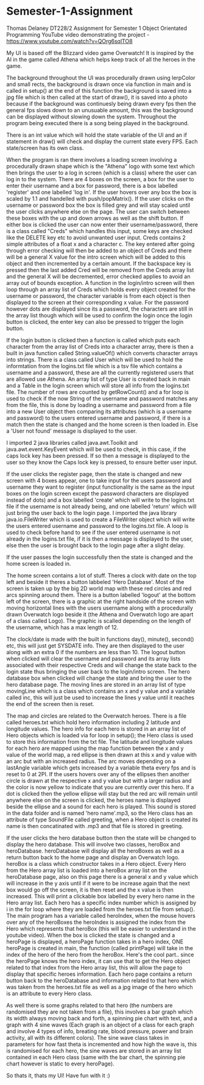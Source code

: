 # Semester-1-Assignment
Thomas Delaney DT228/2 Assignment for Semester 1 Object Orientated Programming
YouTube video demonstrating the project - https://www.youtube.com/watch?v=QOrg6sqlTO8

My UI is based off the Blizzard video game Overwatch!
It is inspired by the AI in the game called Athena which helps keep track of all the heroes in the game.

The background throughout the UI was procedurally drawn using lerpColor and small rects,
the background is drawn once via function in main and is called in setup() at the end of this function the background
is saved into a jpg file which is then called at the start of draw(), it is saved into a photo because if the background was 
continuesly being drawn every fps then the general fps slows down to an unusuable amount, this was the background can be displayed
without slowing down the system. Throughout the program being executed there is a song being played in the background.

There is an int value which will hold the state variable of the UI and an if statement in draw() will check and display the current state every FPS.
Each state/screen has its own class.

When the program is ran there involves a loading screen involving a procedurally drawn shape which is the
"Athena" logo with some text which then brings the user to a log in screen (which is a class) where the user can log in to the system.
There are 4 boxes on the screen, a box for the user to enter their username and a box for password, there is a box labelled
'register' and one labelled 'log in'. If the user hovers over any box the box is scaled by 1.1 and handelled with push/popMatrix().
If the user clicks on the username or password box the box is filled grey and will stay scaled until the user clicks anywhere else on the page.
The user can switch between these boxes with the up and down arrows as well as the shift button.
If either box is clicked the user can now enter their username/password, there is a class called "Creds" which handles this input, some keys are
checked like the DELETE key etc to avoid unwanted user input. Creds contains 2 simple attributes of a float x and a character c.
The key entered after going through error checking will then be added to an object of Creds and there will be a general X value for the intro screen which will
be added to this object and then incremented by a certain amount. If the backspace key is pressed then the last added Cred will be removed from the Creds array list
and the general X will be decremented, error checked applies to avoid an array out of bounds exception.
A function in the login/intro screen will then loop through an array list of Creds which holds 
every object created for the username or password, the character variable is from each object is then displayed to the screen at their corresponding x value.
For the password however dots are displayed since its a password, the characters are still in the array list though which will be used to confirm the login 
once the login button is clicked, the enter key can also be pressed to trigger the login button. 

If the login button is clicked then a function is called which puts each character from the array list of Creds into a character array, there is 
then a built in java function called String.valueOf() which converts character arrays into strings. There is a class called User which will be used to 
hold the informtation from the logins.txt file which is a tsv file which contains a username and a password, these are all the currently registered users
that are allowed use Athena. An array list of type User is created back in main and a Table in the login screen which will store all info from the logins.txt file.
The number of rows are counted by getRowCount() and a for loop is used to check if the now String of the username and password matches any from the file, this is done by loading
a username and password from a file into a new User object then comparing its attributes (which is a username and password) to the users entered username and password, if there
is a match then the state is changed and the home screen is then loaded in.
Else a 'User not found' message is displayed to the user.

I imported 2 java libraries called java.awt.Toolkit and java.awt.event.KeyEvent which will be used to check, in this case, if the caps lock key has been pressed.
If so then a message is displayed to the user so they know the Caps lock key is pressed, to ensure better user input.

If the user clicks the register page, then the state is changed and new screen with 4 boxes appear, one to take input for the users password and username they want to
register (input functionality is the same as the input boxes on the login screen except the password characters are displayed instead of dots) and a box labelled 'create' 
which will write to the logins.txt file if the username is not already being, and one labelled 'return' which will just bring the user back to the login page. I imported 
the java library java.io.FileWriter which is used to create a FileWriter object which will write the users entered username and password to the logins.txt file. 
A loop is used to check before hand to see if the user entered username is not already in the logins.txt file, if it is then a message is displayed to the user, else then 
the user is brought back to the login page after a slight delay.

If the user passes the login successfully then the state is changed and the home screen is loaded in.

The home screen contains a lot of stuff. Theres a clock with date on the top left and beside it theres a button labbeled 'Hero Database'. Most of the screen is taken up
by the big 2D world map with these red circles and red arcs spinning around them. There is a button labelled 'logout' at the bottom left of the screen, there is a graphic at the
right handside of the screen with moving horizontal lines with the users username along with a procedurally drawn Overwatch logo beside it (the Athena and Overwatch logo
are apart of a class called Logo). The graphic is scalled depending on the length of the username, which has a max length of 12. 

The clock/date is made with the built in functions day(), minute(), second() etc, this will just get SYSDATE info. They are then displayed to the user along with an extra 0 
if the numbers are less than 10. The logout button when clicked will clear the username and password and its array lists associated with their respective Creds and will change the
state back to the login state thus bringing the user back to the login/intro screen. The hero database box when clicked will change the state and bring the user to the hero database
page. The moving lines are stored in an array list of type movingLine which is a class which contains an x and y value and a variable called inc, this will just be used to increase
the lines y value until it reaches the end of the screen then is reset. 

The map and circles are related to the Overwatch heroes. There is a file called heroes.txt which hold hero information including 2 latitude and longitude values. The hero info for
each hero is stored in an array list of Hero objects which is loaded via for loop in setup(); the Hero class is used to store this information from the txt file. The latitude and 
longitude values for each hero are mapped using the map function between the x and y value of the world map, a red ellipse is then drawn at this x and y value with an arc but 
with an increased radius. The arc moves depending on a lastAngle variable which gets increased by a variable theta every fps and is reset to 0 at 2PI. If the users hovers over 
any of the ellipses then another circle is drawn at the respective x and y value but with a larger radius and the color is now yellow to indicate that you are currently over
this hero. If a dot is clicked then the yellow ellipse will stay but the red arc will remain until anywhere else on the screen is clicked, the heroes name is displayed beside 
the ellipse and a sound for each hero is played. This sound is stored in the data folder and is named 'hero name'.mp3, so the Hero class has an attribute of type SoundFile called 
greeting, when a Hero object is created its name is then concatinated with .mp3 and that file is stored in greeting. 

If the user clicks the hero database button then the state will be changed to display the hero database. This will involve two classes, heroBox and heroDatabase.
heroDatabase will display all the heroBoxes as well as a return button back to the home page and display an Overwatch logo. heroBox is a class which constructor takes in 
a Hero object. Every Hero from the Hero array list is loaded into a heroBox array list on the heroDatabase page, also on this page there is a general x and y value which will
increase in the y axis until if it were to be increase again that the next box would go off the screen, it is then reset and the x value is then increased. This will print a clickable
box labelled by every hero name in the Hero array list. Each hero has a specific index number which is assigned by i in the for loop where they are loaded from the heroes.txt file
from setup(). The main program has a variable called heroIndex, when the mouse hovers over any of the heroBoxes the heroIndex is assigned the index from the Hero which represents
that heroBox (this will be easier to understand in the youtube video). When the box is clicked the state is changed and a heroPage is displayed, a heroPage function takes in
a hero index, ONE heroPage is created in main, the function (called printPage) will take in the index of the hero of the hero from the heroBox. Here's the cool part.. since 
the heroPage knows the hero index, it can use that to get the Hero object related to that index from the Hero array list, this will allow the page to display that specific heroes
information. Each hero page contains a return button back to the heroDatabase and information related to that hero which was taken from the heroes.txt file as well as a jpg image
of the hero which is an attribute to every Hero class.

As well there is some graphs related to that hero (the numbers are randomised they are not taken from a file), this involves a bar graph which its width always moving back and forth,
a spinning pie chart with text, and a graph with 4 sine waves (Each graph is an object of a class for each graph and involve 4 types of info, breating rate, blood pressure, power 
and brain activity, all with its different colors). The sine wave class takes in parameters for how fast theta is incremented and how high the wave is, this is randomised for 
each hero, the sine waves are stored in an array list contained in each Hero class (same with the bar chart, the spinning pie chart however is static to every heroPage).

So thats it, thats my UI! Have fun with it :)

